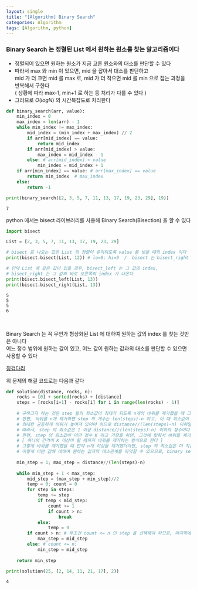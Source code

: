 ```yaml
---
layout: single
title: "[Algorithm] Binary Search"
categories: Algorithm
tags: [Algorithm, python]
---
```



### Binary Search 는 정렬된 List 에서 원하는 원소를 찾는 알고리즘이다
- 정렬되어 있으면 원하는 원소가 지금 고른 원소와의 대소를 판단할 수 있다 
- 따라서 max 와 min 이 있으면, mid 을 잡아서 대소를 판단하고 <br>
  mid 가 더 크면 mid 를 max 로, mid 가 더 작으면 mid 를 min 으로 잡는 과정을 반복해서 구한다 <br>
  ( 상황에 따라 max-1, min+1 로 하는 등 처리가 다를 수 있다 )
- 그러므로 $O(log N)$ 의 시간복잡도로 처리한다


```python
def binary_search(arr, value):
    min_index = 0
    max_index = len(arr) - 1
    while min_index != max_index:
        mid_index = (min_index + max_index) // 2
        if arr[mid_index] == value:
            return mid_index
        if arr[mid_index] > value:
            max_index = mid_index - 1
        else: # arr[mid_index] < value
            min_index = mid_index + 1
    if arr[min_index] == value: # arr[max_index] == value
        return min_index  # max_index
    else:
        return -1

print(binary_search([2, 3, 5, 7, 11, 13, 17, 19, 23, 29], 19))    
```

    7
    

python 에서는 bisect 라이브러리를 사용해 Binary Search(Bisection) 을 할 수 있다


```python
import bisect

List = [2, 3, 5, 7, 11, 13, 17, 19, 23, 29]

# bisect 로 나오는 값은 List 의 정렬이 유지되도록 value 를 넣을 때의 index 이다
print(bisect.bisect(List, 12)) # lo=0; hi=9  /  bisect 는 bisect_right 과 동일하다

# 만약 List 에 같은 값이 있을 경우, bisect_left 는 그 값의 index,
# bisect_right 는 그 값의 바로 오른쪽의 index 가 나온다
print(bisect.bisect_left(List, 13))
print(bisect.bisect_right(List, 13))
```

    5
    5
    5
    6
    

<br>

Binary Search 는 꼭 무언가 형상화된 List 에 대하여 원하는 값의 index 를 찾는 것만은 아니다 <br>
어느 정수 범위에 원하는 값이 있고, 어느 값이 원하는 값과의 대소를 판단할 수 있으면 사용할 수 있다 <br>


[징검다리](https://school.programmers.co.kr/learn/courses/30/lessons/43236)  <br>

위 문제의 해결 코드로는 다음과 같다


```python
def solution(distance, rocks, n):
    rocks = [0] + sorted(rocks) + [distance]
    steps = [rocks[i+1] - rocks[i] for i in range(len(rocks) - 1)]
    
    # 구하고자 하는 것은 step 들의 최소값이 최대가 되도록 n개의 바위를 제거했을 때 그 최소값이 무엇인가이다
    # 한편, 바위를 n개 제거하면 step 의 개수는 len(steps)-n 이고, 이 때 최소값이 최대가 되려면
    # 최대한 균등하게 바위가 놓여져 있어야 하므로 distance//(len(steps)-n) 이하일 것이다
    # 따라서, step 의 최소값은 1 이상 distance//(len(steps)-n) 이하의 정수이다
    # 한편, step 의 최소값이 어떤 정수 K 라고 가정을 하면, 그것에 맞춰서 바위를 제거할 수 있다
    # [ 하나의 간격이 K 이상이 될 때까지 바위를 제거하는 방식으로 한다 ]
    # 그렇게 바위를 제거했을 때 만약 n개 이상을 제거했더라면, step 의 최소값은 더 작은 것이고, n개 이하를 제거했더라면, step 의 최소값은 더 클 것이다
    # 이렇게 어떤 값에 대하여 원하는 값과의 대소관계를 파악할 수 있으므로, binary search 를 사용할 수 있다
    
    min_step = 1; max_step = distance//(len(steps)-n)
    
    while min_step + 1 < max_step:
        mid_step = (max_step + min_step)//2
        temp = 0; count = 0
        for step in steps:
            temp += step
            if temp < mid_step:
                count += 1
                if count > n:
                    break
            else:
                temp = 0
        if count > n: # 무조건 count <= n 인 step 을 선택해야 하므로, 마지막에는 min_step 을 선택한다
            max_step = mid_step
        else: # count <= n:
            min_step = mid_step
        
    return min_step

print(solution(25, [2, 14, 11, 21, 17], 2))
```

    4
    
